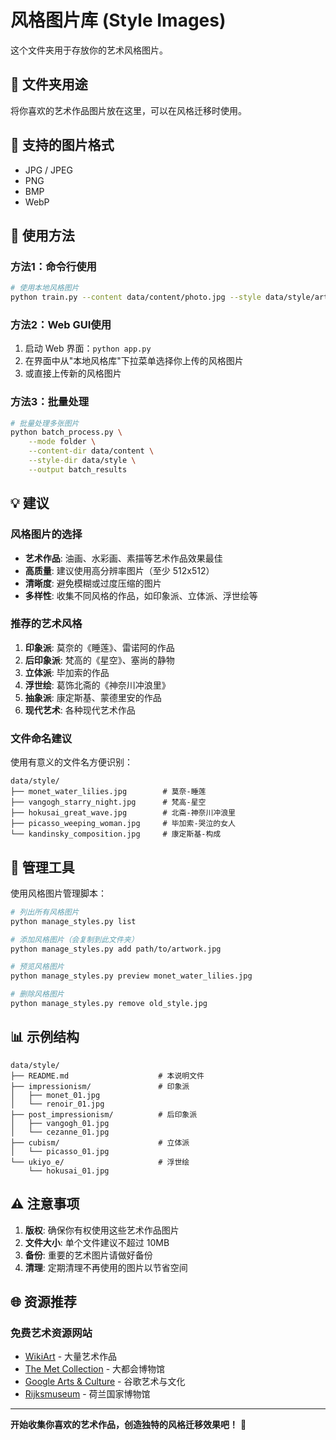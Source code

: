 # 风格图片库 (Style Images)

这个文件夹用于存放你的艺术风格图片。

## 📁 文件夹用途

将你喜欢的艺术作品图片放在这里，可以在风格迁移时使用。

## 🎨 支持的图片格式

- JPG / JPEG
- PNG
- BMP
- WebP

## 📝 使用方法

### 方法1：命令行使用

```bash
# 使用本地风格图片
python train.py --content data/content/photo.jpg --style data/style/art.jpg
```

### 方法2：Web GUI使用

1. 启动 Web 界面：`python app.py`
2. 在界面中从"本地风格库"下拉菜单选择你上传的风格图片
3. 或直接上传新的风格图片

### 方法3：批量处理

```bash
# 批量处理多张图片
python batch_process.py \
    --mode folder \
    --content-dir data/content \
    --style-dir data/style \
    --output batch_results
```

## 💡 建议

### 风格图片的选择

- **艺术作品**: 油画、水彩画、素描等艺术作品效果最佳
- **高质量**: 建议使用高分辨率图片（至少 512x512）
- **清晰度**: 避免模糊或过度压缩的图片
- **多样性**: 收集不同风格的作品，如印象派、立体派、浮世绘等

### 推荐的艺术风格

1. **印象派**: 莫奈的《睡莲》、雷诺阿的作品
2. **后印象派**: 梵高的《星空》、塞尚的静物
3. **立体派**: 毕加索的作品
4. **浮世绘**: 葛饰北斋的《神奈川冲浪里》
5. **抽象派**: 康定斯基、蒙德里安的作品
6. **现代艺术**: 各种现代艺术作品

### 文件命名建议

使用有意义的文件名方便识别：

```
data/style/
├── monet_water_lilies.jpg        # 莫奈-睡莲
├── vangogh_starry_night.jpg      # 梵高-星空
├── hokusai_great_wave.jpg        # 北斋-神奈川冲浪里
├── picasso_weeping_woman.jpg     # 毕加索-哭泣的女人
└── kandinsky_composition.jpg     # 康定斯基-构成
```

## 🔧 管理工具

使用风格图片管理脚本：

```bash
# 列出所有风格图片
python manage_styles.py list

# 添加风格图片（会复制到此文件夹）
python manage_styles.py add path/to/artwork.jpg

# 预览风格图片
python manage_styles.py preview monet_water_lilies.jpg

# 删除风格图片
python manage_styles.py remove old_style.jpg
```

## 📊 示例结构

```
data/style/
├── README.md                    # 本说明文件
├── impressionism/               # 印象派
│   ├── monet_01.jpg
│   └── renoir_01.jpg
├── post_impressionism/          # 后印象派
│   ├── vangogh_01.jpg
│   └── cezanne_01.jpg
├── cubism/                      # 立体派
│   └── picasso_01.jpg
└── ukiyo_e/                     # 浮世绘
    └── hokusai_01.jpg
```

## ⚠️ 注意事项

1. **版权**: 确保你有权使用这些艺术作品图片
2. **文件大小**: 单个文件建议不超过 10MB
3. **备份**: 重要的艺术图片请做好备份
4. **清理**: 定期清理不再使用的图片以节省空间

## 🌐 资源推荐

### 免费艺术资源网站

- [WikiArt](https://www.wikiart.org/) - 大量艺术作品
- [The Met Collection](https://www.metmuseum.org/art/collection) - 大都会博物馆
- [Google Arts & Culture](https://artsandculture.google.com/) - 谷歌艺术与文化
- [Rijksmuseum](https://www.rijksmuseum.nl/) - 荷兰国家博物馆

---

**开始收集你喜欢的艺术作品，创造独特的风格迁移效果吧！** 🎨
